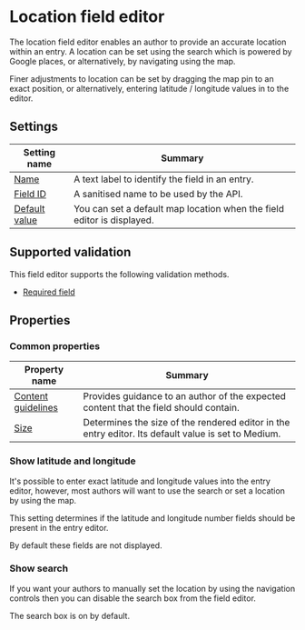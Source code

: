 # Location field editor
The location field editor enables an author to provide an accurate location within an entry. A location can be set using the search which is powered by Google places, or alternatively, by navigating using the map.

Finer adjustments to location can be set by dragging the map pin to an exact position, or alternatively, entering latitude / longitude values in to the editor.

## Settings
| Setting name | Summary|
| ---| --- |
| [Name](/content-types/field-editors/field-settings.md#name) | A text label to identify the field in an entry.|
| [Field ID](/content-types/field-editors/field-settings.md#field-id) | A sanitised name to be used by the API. |
| [Default value](/content-types/field-editors/field-settings.md#default-value) | You can set a default map location when the field editor is displayed. |

## Supported validation
This field editor supports the following validation methods.

- [Required field](/content-types/validation/required-validation.md)

## Properties
### Common properties
| Property name | Summary|
| ---| --- |
| [Content guidelines](/content-types/field-editors/field-properties.md#content-guidelines) |  Provides guidance to an author of the expected content that the field should contain. |
| [Size](/content-types/field-editors/field-properties.md#editor-size) | Determines the size of the rendered editor in the entry editor. Its default value is set to Medium. |

### Show latitude and longitude
It's possible to enter exact latitude and longitude values into the entry editor, however, most authors will want to use the search or set a location by using the map.

This setting determines if the latitude and longitude number fields should be present in the entry editor.

By default these fields are not displayed.

### Show search
If you want your authors to manually set the location by using the navigation controls then you can disable the search box from the field editor.

The search box is on by default.
